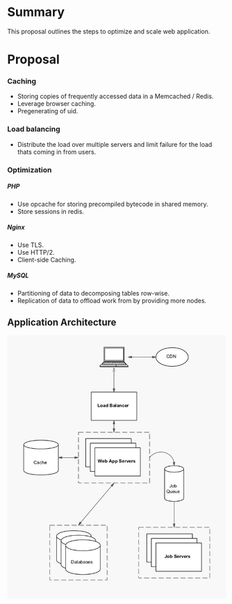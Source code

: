 # Summary

This proposal outlines the steps to optimize and scale web application.

# Proposal

### Caching
- Storing copies of frequently accessed data in a Memcached / Redis.
- Leverage browser caching.
- Pregenerating of uid.

### Load balancing
- Distribute the load over multiple servers and limit failure for the load thats coming in from users.

### Optimization

##### PHP
- Use opcache for storing precompiled bytecode in shared memory.
- Store sessions in redis.

##### Nginx
- Use TLS.
- Use HTTP/2.
- Client-side Caching.

##### MySQL
- Partitioning of data to decomposing tables row-wise.
- Replication of data to offload work from by providing more nodes.

## Application Architecture
![Drag Racing](01-web-application-architecture-diagram.jpg)
